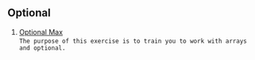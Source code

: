 ##  Optional
1. [Optional Max](https://github.com/pp8a/Java_Basics_ENG/tree/main/Optional/optional-max) <br/> ```The purpose of this exercise is to train you to work with arrays and optional.```
